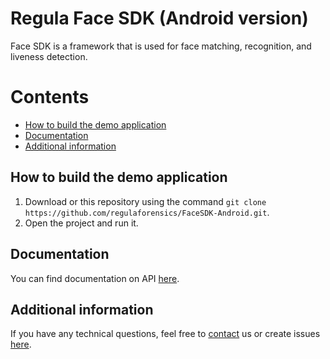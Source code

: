 # Regula Face SDK (Android version)
Face SDK is a framework that is used for face matching, recognition, and liveness detection.

# Contents
* [How to build the demo application](#how-to-build-the-demo-application)
* [Documentation](#documentation)
* [Additional information](#additional-information)

## How to build the demo application
1. Download or this repository using the command `git clone https://github.com/regulaforensics/FaceSDK-Android.git`.
2. Open the project and run it.

## Documentation
You can find documentation on API [here](https://docs.regulaforensics.com/face-sdk).

## Additional information
If you have any technical questions, feel free to [contact](mailto:support@regulaforensics.com) us or create issues [here](https://github.com/regulaforensics/FaceSDK-Android/issues).
